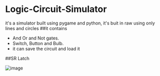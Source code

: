 # Logic-Circuit-Simulator
it's a simulator built using pygame and python, it's buit in raw using only lines and circles
##it contains 
- And Or and Not gates.
- Switch, Button and Bulb.
- it can save the circuit and load it

##SR Latch


![image](https://user-images.githubusercontent.com/108637087/179366898-aeae3074-2ac4-4976-b5e9-4d679c713222.png)
